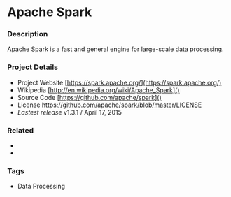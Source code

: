 # Apache Spark
### Description
Apache Spark is a fast and general engine for large-scale data processing.

### Project Details
* Project Website [https://spark.apache.org/](https://spark.apache.org/)
* Wikipedia [http://en.wikipedia.org/wiki/Apache_Spark]()
* Source Code [https://github.com/apache/spark]()
* License https://github.com/apache/spark/blob/master/LICENSE
* *Lastest release* v1.3.1 / April 17, 2015

### Related
*
*

### Tags
* Data Processing

